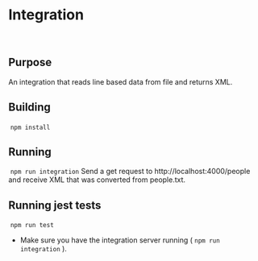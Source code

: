 # Integration
​
## Purpose
An integration that reads line based data from file and returns XML.
​
## Building
​
`npm install`
​
## Running
​
`npm run integration`
Send a get request to http://localhost:4000/people and receive XML that was converted from people.txt.  ​
​
## Running jest tests
​
`npm run test`
- Make sure you have the integration server running ( `npm run integration` ).